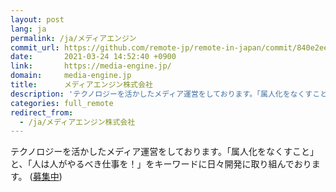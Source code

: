 ```yaml
---
layout: post
lang: ja
permalink: /ja/メディアエンジン
commit_url: https://github.com/remote-jp/remote-in-japan/commit/840e2ee14f5b85764cf07dceb706f5f967fd65f6
date:       2021-03-24 14:52:40 +0900
link:       https://media-engine.jp/
domain:     media-engine.jp
title:      メディアエンジン株式会社
description: 'テクノロジーを活かしたメディア運営をしております。「属人化をなくすこと」と、「人は人がやるべき仕事を！」をキーワードに日々開発に取り組んでおります。 (募集中)'
categories: full_remote
redirect_from:
  - /ja/メディアエンジン株式会社
---
```


<p>テクノロジーを活かしたメディア運営をしております。「属人化をなくすこと」と、「人は人がやるべき仕事を！」をキーワードに日々開発に取り組んでおります。 (<a href="https://www.wantedly.com/companies/media-engine/projects">募集中</a>)</p>
